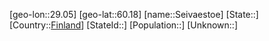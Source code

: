 ﻿---
location: [60.18,29.05]
type: City
tags:
- geo/City


SpocWebEntityId: 34187
isDeleted: false
confidential: public

---
[geo-lon::29.05]
[geo-lat::60.18]
[name::Seivaestoe]
[State::]
[Country::[Finland](geo/Continent/Europe/Finland.md)]
[StateId::]
[Population::]
[Unknown::]

